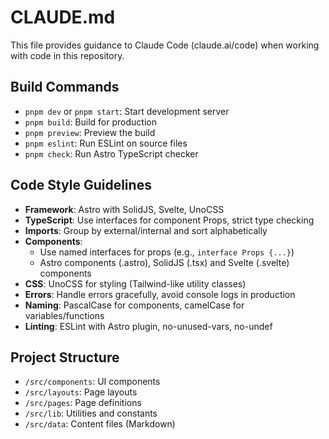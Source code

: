 # CLAUDE.md

This file provides guidance to Claude Code (claude.ai/code) when working with code in this repository.

## Build Commands
- `pnpm dev` or `pnpm start`: Start development server
- `pnpm build`: Build for production
- `pnpm preview`: Preview the build
- `pnpm eslint`: Run ESLint on source files
- `pnpm check`: Run Astro TypeScript checker

## Code Style Guidelines
- **Framework**: Astro with SolidJS, Svelte, UnoCSS
- **TypeScript**: Use interfaces for component Props, strict type checking
- **Imports**: Group by external/internal and sort alphabetically
- **Components**: 
  - Use named interfaces for props (e.g., `interface Props {...}`)
  - Astro components (.astro), SolidJS (.tsx) and Svelte (.svelte) components
- **CSS**: UnoCSS for styling (Tailwind-like utility classes)
- **Errors**: Handle errors gracefully, avoid console logs in production
- **Naming**: PascalCase for components, camelCase for variables/functions
- **Linting**: ESLint with Astro plugin, no-unused-vars, no-undef

## Project Structure
- `/src/components`: UI components
- `/src/layouts`: Page layouts
- `/src/pages`: Page definitions
- `/src/lib`: Utilities and constants
- `/src/data`: Content files (Markdown)